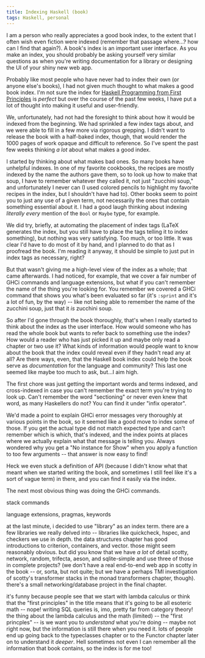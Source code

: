 ```yaml
---
title: Indexing Haskell (book)
tags: Haskell, personal
---
```


I am a person who really appreciates a good book index, to the extent that I often wish even fiction were indexed (remember that passage where...? how can I find that again?). A book's index is an important user interface. As you make an index, you should probably be asking yourself very similar questions as when you're writing documentation for a library or designing the UI of your shiny new web app. 

Probably like most people who have never had to index their own (or anyone else's books), I had not given much thought to what makes a good book index. I'm not sure the index for [Haskell Programming from First Principles](http://haskellbook.com/) is *perfect* but over the course of the past few weeks, I have put a lot of thought into making it useful and user-friendly. 

We, unfortunately, had not had the foresight to think about how it would be indexed from the beginning. We had sprinkled a few index tags about, and we were able to fill in a few more via rigorous grepping. I didn't want to release the book with a half-baked index, though, that would render the 1000 pages of work opaque and difficult to reference. So I've spent the past few weeks thinking *a lot* about what makes a good index.
 
I started by thinking about what makes bad ones. So many books have unhelpful indexes. In one of my favorite cookbooks, the recipes are mostly indexed by the name the authors gave them, so to look up how to make that soup, I have to remember whatever they called it, not just "zucchini soup," and unfortunately I never can (I used colored pencils to highlight my favorite recipes in the index, but I shouldn't have had to). Other books seem to point you to just any use of a given term, not necessarily the ones that contain something essential about it. I had a good laugh thinking about indexing *literally every* mention of the `Bool` or `Maybe` type, for example. 

We did try, briefly, at automating the placement of index tags (LaTeX generates the index, but you still have to place the tags telling it to index something), but nothing was very satisfying. Too much, or too little. It was clear I'd have to do most of it by hand, and I planned to do that as I proofread the book. I'm reading it anyway, it should be simple to just put in index tags as necessary, right?

But that wasn't giving me a high-level view of the index as a whole; that came afterwards. I had noticed, for example, that we cover a fair number of GHCi commands and language extensions, but what if you can't remember the name of the thing you're looking for. You remember we covered a GHCi command that shows you what's been evaluated so far (it's `:sprint` and it's a lot of fun, by the way) -- like not being able to remember the name of the zucchini soup, just that it *is* zucchini soup. 

So after I'd gone through the book thoroughly, that's when I really started to think about the index as the user interface. How would someone who has read the whole book but wants to refer back to something use the index? How would a reader who has just picked it up and maybe only read a chapter or two use it? What kinds of information would people want to know about the book that the index could reveal even if they hadn't read any at all? Are there ways, even, that the Haskell book index could help the book serve as *documentation* for the language and community? This last one seemed like maybe too much to ask, but...I aim high.

The first chore was just getting the important words and terms indexed, and cross-indexed in case you can't remember the exact term you're trying to look up. Can't remember the word "sectioning" or never even knew that word, as many Haskellers do not? You can find it under "infix operator".

We'd made a point to explain GHCi error messages very thoroughly at various points in the book, so it seemed like a good move to index some of those. If you get the actual type did not match expected type and can't remember which is which, that's indexed, and the index points at places where we actually explain what that message is telling you. Always wondered why you get a "No instance for Show" when you apply a function to too few arguments -- that answer is now easy to find!

Heck we even stuck a definition of API (because I didn't know what that meant when we started writing the book, and sometimes I still feel like it's a sort of vague term) in there, and you can find it easily via the index.

The next most obvious thing was doing the GHCi commands. 

stack commands


language extensions, pragmas, keywords 

at the last minute, i decided to use "library" as an index term. there are a few libraries we really delved into -- libraries like quickcheck, hspec, and checkers we use in depth. the data structures chapter has good introductions to criterion, containers, and vector. those might seem reasonably obvious. but did you know that we have *a lot* of detail scotty, network, random, trifecta, aeson, and sqlite-simple and use three of those in complete projects? (we don't have a real end-to-end web app in scotty in the book -- or, sorta, but not quite; but we have a perhaps TMI investigation of scotty's transformer stacks in the monad transformers chapter, though). there's a small networking/database project in the final chapter. 

it's funny because people see that we start with lambda calculus or think that the "first principles" in the title means that it's going to be all esoteric math -- nope! writing SQL queries is, imo, pretty far from category theory! the thing about the lambda calculus and the math (limited) -- the "first princples" -- is we want you to *understand* what you're doing -- maybe not right now, but the information is still there when you need it. lots of people end up going back to the typeclasses chapter or to the Functor chapter later on to understand it *deeper*. Hell sometimes not even I can remember all the information that book contains, so the index is for me too!



